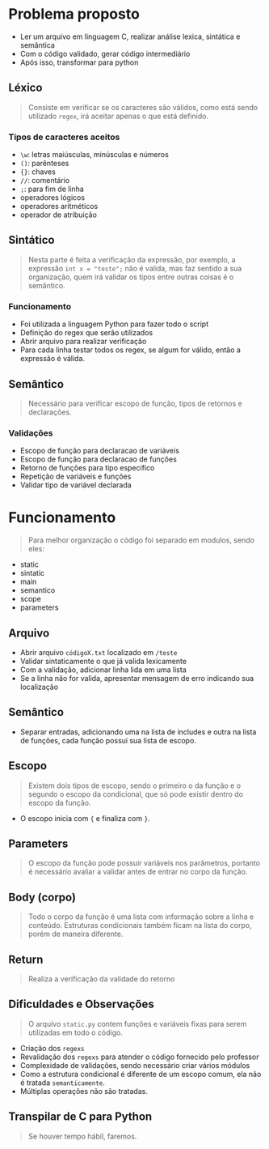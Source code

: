 # Problema proposto

- Ler um arquivo em linguagem C, realizar análise lexica, sintática e semântica
- Com o código validado, gerar código intermediário
- Após isso, transformar para python

## Léxico

> Consiste em verificar se os caracteres são válidos, como está sendo utilizado `regex`, irá aceitar apenas o que está definido.

### Tipos de caracteres aceitos

- `\w`: letras maiúsculas, minúsculas e números
- `()`: parênteses
- `{}`: chaves
- `//`: comentário
- `;`: para fim de linha
- operadores lógicos
- operadores aritméticos
- operador de atribuição

## Sintático

> Nesta parte é feita a verificação da expressão, por exemplo, a expressão `int x = "teste";` não é valida, mas faz sentido a sua organização, quem irá validar os tipos entre outras coisas é o semântico.

### Funcionamento

- Foi utilizada a linguagem Python para fazer todo o script
- Definição do regex que serão utilizados
- Abrir arquivo para realizar verificação
- Para cada linha testar todos os regex, se algum for válido, então a expressão é válida.

## Semântico

> Necessário para verificar escopo de função, tipos de retornos e declarações.

### Validações

- Escopo de função para declaracao de variáveis
- Escopo de função para declaracao de funções
- Retorno de funções para tipo especifico
- Repetição de variáveis e funções
- Validar tipo de variável declarada

# Funcionamento

> Para melhor organização o código foi separado em modulos, sendo eles:

- static
- sintatic
- main
- semantico
- scope
- parameters


## Arquivo

- Abrir arquivo `códigoX.txt` localizado em `/teste`
- Validar sintaticamente o que já valida lexicamente
- Com a validação, adicionar linha lida em uma lista
- Se a linha não for valida, apresentar mensagem de erro indicando sua localização

## Semântico

- Separar entradas, adicionando uma na lista de includes e outra na lista de funções, cada função possui sua lista de escopo.

## Escopo

> Existem dois tipos de escopo, sendo o primeiro o da função e o segundo o escopo da condicional, que só pode existir dentro do escopo da função.

- O escopo inicia com `{` e finaliza com `}`.

## Parameters

> O escopo da função pode possuir variáveis nos parâmetros, portanto é necessário avaliar a validar antes de entrar no corpo da função.

## Body (corpo)

> Todo o corpo da função é uma lista com informação sobre a linha e conteúdo. Estruturas condicionais também ficam na lista do corpo, porém de maneira diferente.

## Return

> Realiza a verificação da validade do retorno

## Dificuldades e  Observações

> O arquivo `static.py` contem funções e variáveis fixas para serem utilizadas em todo o código.

- Criação dos `regexs`
- Revalidação dos `regexs` para atender o código fornecido pelo professor
- Complexidade de validações, sendo necessário criar vários módulos
- Como a estrutura condicional é diferente de um escopo comum, ela não é tratada `semanticamente`.
- Múltiplas operações não são tratadas.

## Transpilar de C para Python

> Se houver tempo hábil, faremos. 